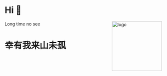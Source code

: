 # Hi 🐖
Long time no see
<img src="https://github-readme-stats.vercel.app/api/top-langs/?username=ymyuuu&layout=compact&theme=dynamic" alt="logo" height="160" align="right" width="auto" />
# 幸有我来山未孤

